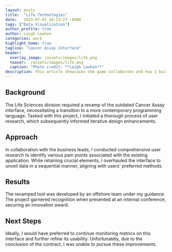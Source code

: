 ```yaml
---
layout: posts
title:  "Life Technologies"
date:   2023-07-01 16:13:27 -0500
tags: ["Data Visualization"]
author_profile: true
author: Leigh Lawhon
categories: work
highlight_home: true
tagline: "Cancer Assay Interface"
header:
  overlay_image: /assets/images/life.png
  teaser:  /assets/images/life.png
  caption: "Photo credit: **Leigh Lawhon**"
description: This article showcases the game Collaborate and how I build it.
---
```


## Background
The Life Sciences division required a revamp of the outdated Cancer Assay interface, necessitating a transition to a more contemporary programming language. Tasked with this project, I initiated a thorough process of user research, which subsequently informed iterative design enhancements.

## Approach
In collaboration with the business leads, I conducted comprehensive user research to identify various pain points associated with the existing application. While retaining crucial elements, I overhauled the interface to unveil data in a sequential manner, aligning with users' preferred methods.

## Results
The revamped tool was developed by an offshore team under my guidance. The project garnered recognition when presented at an internal conference, securing an innovation award.

## Next Steps
Ideally, I would have preferred to continue monitoring metrics on this interface and further refine its usability. Unfortunately, due to the conclusion of the contract, I was unable to pursue these improvements.

<div id="nanogallery2" >
    <!-- <a href = "/assets/images/life1.png"   data-ngThumb = "/assets/images/life7_t.png" > Berlin 1 </a>
    <a href = "/assets/images/life2.png"   data-ngThumb = "/assets/images/life7_t.png" > Berlin 2 </a>
    <a href = "/assets/images/life3.png"   data-ngThumb = "/assets/images/life7_t.png" > Berlin 3 </a> -->
</div>
<script>
  $("#nanogallery2").nanogallery2({
  // ### gallery settings ###
  thumbnailHeight:  150,
  thumbnailWidth:   150,
  itemsBaseURL:     '/assets/images/',

  // ### gallery content ###
  items: [
      { src: 'life1.png', srct: 'life1.png' },
      { src: 'life2.png', srct: 'life2.png' },
      { src: 'life3.png', srct: 'life3.png' },
      { src: 'life3.png', srct: 'life4.png'},
      { src: 'life3.png', srct: 'life5.png'},
      { src: 'life3.png', srct: 'life6.png'},
      { src: 'life3.png', srct: 'life7.png' }
  ]
});
</script>